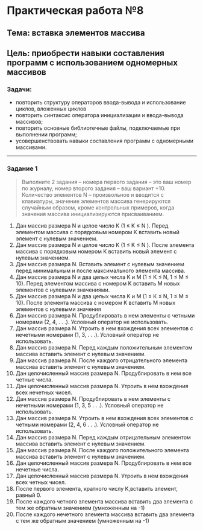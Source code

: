 # Практическая работа №8

## Тема: вставка элементов массива  
## Цель: приобрести навыки составления программ  с использованием одномерных массивов

### Задачи:

* повторить структуру операторов ввода-вывода и использование циклов, вложенных циклов 
* повторить синтаксис оператора инициализации и ввода-вывода массивов;
* повторить основные библиотечные файлы, подключаемые при выполнении программ;
* усовершенствовать  навыки составления  программ с одномерными массивами.


---

### Задание 1

> Выполните 2 задания – номера первого задания – это ваш номер по журналу, номер второго задания – ваш вариант +10. Количество элементов N – произвольное и вводится с клавиатуры, значение элементов массива генерируются случайным образом, кроме контрольных примеров, когда значения массива инициализируются присваиванием. 
 
1. Дан массив размера N и целое число K (1 ≤ K ≤ N ). Перед элементом массива с порядковым номером K вставить новый элемент с нулевым значением.
2. Дан массив размера N и целое число K (1 ≤ K ≤ N ). После элемента массива с порядковым номером K вставить новый элемент с нулевым значением.
3. Дан массив размера N. Вставить элемент с нулевым значением перед минимальным и после максимального элемента массива.
4. Дан массив размера N и два целых числа K и M  (1 ≤ K ≤ N, 1 ≤ M ≤ 10). Перед элементом массива с номером K вставить M новых элементов с нулевыми значениями.
5. Дан массив размера N и два целых числа K и M  (1 ≤ K ≤ N, 1 ≤ M ≤ 10). После элемента массива с номером K вставить M новых  элементов с нулевыми значения 
6. Дан массив размера N. Продублировать в нем элементы с четными номерами (2, 4, . . .). Условный оператор не использовать.
7. Дан массив размера N. Утроить в нем вхождения всех элементов с нечетными номерами (1, 3, . . .). Условный оператор не использовать.
8. Дан массив размера N. Перед каждым положительным элементом массива вставить элемент с нулевым значением.
9. Дан массив размера N. После каждого отрицательного элемента массива вставить элемент с нулевым значением.
10. Дан целочисленный массив размера N. Продублировать в нем все четные числа.
11. Дан целочисленный массив размера N. Утроить в нем вхождения всех нечетных чисел.
12. Дан массив размера N. Продублировать в нем элементы с нечетными номерами (1, 3, 5 . . .). Условный оператор не использовать.
13. Дан массив размера N. Утроить в нем вхождения всех элементов с четными номерами (2, 4, 6 . . .). Условный оператор не использовать.
14. Дан массив размера N. Перед каждым отрицательным элементом массива вставить элемент с нулевым значением.
15. Дан массив размера N. После каждого положительного элемента массива вставить элемент с нулевым значением.
16. Дан целочисленный массив размера N. Продублировать в нем все нечетные числа.
17. Дан целочисленный массив размера N. Утроить в нем вхождения всех четных чисел.
18.  После первого элемента, кратного числу К,вставить элемент, равный 0.
19.  После каждого четного элемента массива вставить
два элемента с тем же обратным значением (умноженным на -1)
20.  После каждого нечетного элемента массива вставить
два элемента с тем же обратным значением (умноженным на -1)

